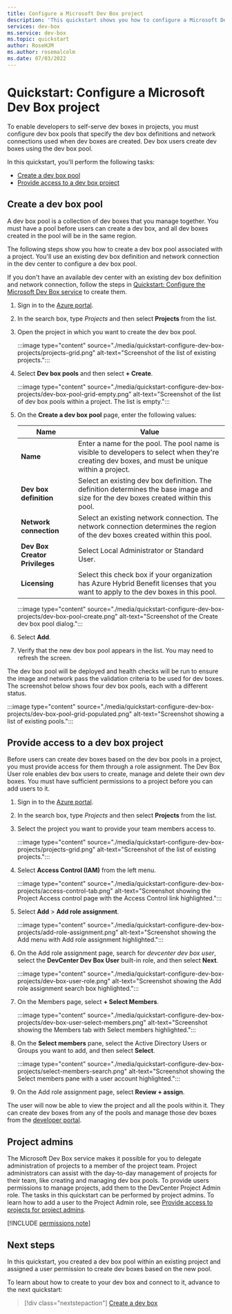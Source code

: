 ```yaml
---
title: Configure a Microsoft Dev Box project
description: 'This quickstart shows you how to configure a Microsoft Dev Box project, create a dev box pool and provide access to dev boxes for your users.'
services: dev-box
ms.service: dev-box
ms.topic: quickstart
author: RoseHJM
ms.author: rosemalcolm
ms.date: 07/03/2022
---
```

<!-- 
  Customer intent:
	As a Dev Box Project Admin I want to configure projects so that I can provide Dev Boxes for my users.
 -->

# Quickstart: Configure a Microsoft Dev Box project
To enable developers to self-serve dev boxes in projects, you must configure dev box pools that specify the dev box definitions and network connections used when dev boxes are created. Dev box users create dev boxes using the dev box pool. 

In this quickstart, you'll perform the following tasks:

* [Create a dev box pool](#create-a-dev-box-pool)
* [Provide access to a dev box project](#provide-access-to-a-dev-box-project)

## Create a dev box pool
A dev box pool is a collection of dev boxes that you manage together. You must have a pool before users can create a dev box, and all dev boxes created in the pool will be in the same region. 

The following steps show you how to create a dev box pool associated with a project. You'll use an existing dev box definition and network connection in the dev center to configure a dev box pool. 

If you don't have an available dev center with an existing dev box definition and network connection, follow the steps in [Quickstart: Configure the Microsoft Dev Box service](quickstart-configure-dev-box-service.md) to create them.

1. Sign in to the [Azure portal](https://portal.azure.com).

2. In the search box, type *Projects* and then select **Projects** from the list.

    <!--    :::image type="content" source="./media/quickstart-configure-dev-box-projects/discovery-via-azure-portal.png" alt-text="Screenshot showing the Azure portal with the search box highlighted."::: -->

3. Open the project in which you want to create the dev box pool.
  
   :::image type="content" source="./media/quickstart-configure-dev-box-projects/projects-grid.png" alt-text="Screenshot of the list of existing projects.":::

4. Select **Dev box pools** and then select **+ Create**.
 
   :::image type="content" source="./media/quickstart-configure-dev-box-projects/dev-box-pool-grid-empty.png" alt-text="Screenshot of the list of dev box pools within a project. The list is empty.":::

5. On the **Create a dev box pool** page, enter the following values:

   |Name|Value|
   |----|----|
   |**Name**|Enter a name for the pool. The pool name is visible to developers to select when they're creating dev boxes, and must be unique within a project.|
   |**Dev box definition**|Select an existing dev box definition. The definition determines the base image and size for the dev boxes created within this pool.|
   |**Network connection**|Select an existing network connection. The network connection determines the region of the dev boxes created within this pool.|
   |**Dev Box Creator Privileges**|Select Local Administrator or Standard User.|
   |**Licensing**| Select this check box if your organization has Azure Hybrid Benefit licenses that you want to apply to the dev boxes in this pool. |

   :::image type="content" source="./media/quickstart-configure-dev-box-projects/dev-box-pool-create.png" alt-text="Screenshot of the Create dev box pool dialog."::: 

6. Select **Add**.
 
7. Verify that the new dev box pool appears in the list. You may need to refresh the screen.

The dev box pool will be deployed and health checks will be run to ensure the image and network pass the validation criteria to be used for dev boxes. The screenshot below shows four dev box pools, each with a different status. 

   :::image type="content" source="./media/quickstart-configure-dev-box-projects/dev-box-pool-grid-populated.png" alt-text="Screenshot showing a list of existing pools.":::

## Provide access to a dev box project
Before users can create dev boxes based on the dev box pools in a project, you must provide access for them through a role assignment. The Dev Box User role enables dev box users to create, manage and delete their own dev boxes. You must have sufficient permissions to a project before you can add users to it.

1. Sign in to the [Azure portal](https://portal.azure.com).
 
1. In the search box, type *Projects* and then select **Projects** from the list.

1. Select the project you want to provide your team members access to.
 
   :::image type="content" source="./media/quickstart-configure-dev-box-projects/projects-grid.png" alt-text="Screenshot of the list of existing projects.":::

1. Select **Access Control (IAM)** from the left menu.

   :::image type="content" source="./media/quickstart-configure-dev-box-projects/access-control-tab.png" alt-text="Screenshot showing the Project Access control page with the Access Control link highlighted.":::

1. Select **Add** > **Add role assignment**.

   :::image type="content" source="./media/quickstart-configure-dev-box-projects/add-role-assignment.png" alt-text="Screenshot showing the Add menu with Add role assignment highlighted.":::

1. On the Add role assignment page, search for *devcenter dev box user*, select the **DevCenter Dev Box User** built-in role, and then select **Next**.

   :::image type="content" source="./media/quickstart-configure-dev-box-projects/dev-box-user-role.png" alt-text="Screenshot showing the Add role assignment search box highlighted.":::

1. On the Members page, select **+ Select Members**.

   :::image type="content" source="./media/quickstart-configure-dev-box-projects/dev-box-user-select-members.png" alt-text="Screenshot showing the Members tab with Select members highlighted.":::

1. On the **Select members** pane, select the Active Directory Users or Groups you want to add, and then select **Select**.

   :::image type="content" source="./media/quickstart-configure-dev-box-projects/select-members-search.png" alt-text="Screenshot showing the Select members pane with a user account highlighted.":::

1. On the Add role assignment page, select **Review + assign**.

The user will now be able to view the project and all the pools within it. They can create dev boxes from any of the pools and manage those dev boxes from the [developer portal](https://aka.ms/devbox-portal).

## Project admins

The Microsoft Dev Box service makes it possible for you to delegate administration of projects to a member of the project team. Project administrators can assist with the day-to-day management of projects for their team, like creating and managing dev box pools. To provide users permissions to manage projects, add them to the DevCenter Project Admin role. The tasks in this quickstart can be performed by project admins. To learn how to add a user to the Project Admin role, see [Provide access to projects for project admins](how-to-project-admin.md).

[!INCLUDE [permissions note](./includes/note-permission-to-create-dev-box.md)]
## Next steps

In this quickstart, you created a dev box pool within an existing project and assigned a user permission to create dev boxes based on the new pool. 

To learn about how to create to your dev box and connect to it, advance to the next quickstart:

> [!div class="nextstepaction"]
> [Create a dev box](./quickstart-create-dev-box.md)